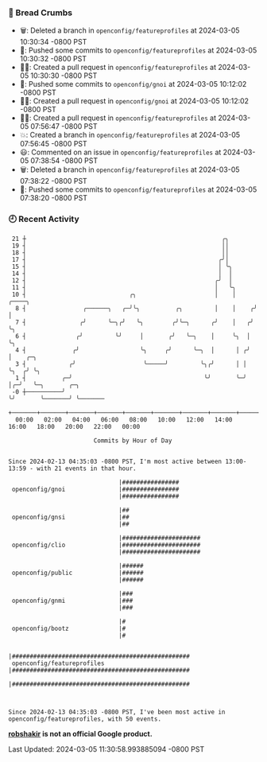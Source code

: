 ### 🍞 Bread Crumbs

 * 🗑: Deleted a branch in `openconfig/featureprofiles` at 2024-03-05 10:30:34 -0800 PST
 * 🚢: Pushed some commits to `openconfig/featureprofiles` at 2024-03-05 10:30:32 -0800 PST
 * ✍🏼: Created a pull request in `openconfig/featureprofiles` at 2024-03-05 10:30:30 -0800 PST
 * 🚢: Pushed some commits to `openconfig/gnoi` at 2024-03-05 10:12:02 -0800 PST
 * ✍🏼: Created a pull request in `openconfig/gnoi` at 2024-03-05 10:12:02 -0800 PST
 * ✍🏼: Created a pull request in `openconfig/featureprofiles` at 2024-03-05 07:56:47 -0800 PST
 * 💥: Created a branch in `openconfig/featureprofiles` at 2024-03-05 07:56:45 -0800 PST
 * 😃: Commented on an issue in `openconfig/featureprofiles` at 2024-03-05 07:38:54 -0800 PST
 * 🗑: Deleted a branch in `openconfig/featureprofiles` at 2024-03-05 07:38:22 -0800 PST
 * 🚢: Pushed some commits to `openconfig/featureprofiles` at 2024-03-05 07:38:20 -0800 PST

### 🕘 Recent Activity
```
 21 ┼                                                       ╭╮
 19 ┤                                                       ││
 18 ┤                                                       ││
 17 ┤                                                      ╭╯│
 15 ┤                                                      │ ╰╮
 14 ┤                                                      │  │
 12 ┤                                                     ╭╯  │
 11 ┤                                                     │   ╰╮
 10 ┤                             ╭╮                      │    │     ╭────╮
  8 ┤                ╭──────╮   ╭─╯╰╮          ╭╮         │    │    ╭╯    │
  7 ┤               ╭╯      ╰─╮╭╯   ╰╮        ╭╯╰─╮      ╭╯    │   ╭╯     ╰╮
  6 ┤              ╭╯         ╰╯     │       ╭╯   ╰─╮    │     ╰╮  │       ╰╮
  4 ┤             ╭╯                 ╰╮     ╭╯      ╰─╮  │      │ ╭╯        │    ╭─╮
  3 ┤            ╭╯                   ╰─────╯         ╰╮╭╯      │ │         ╰╮  ╭╯ ╰╮
  1 ┤          ╭─╯                                     ╰╯       ╰─╯          │╭─╯   ╰─╮       ╭─╮
 -0 ┼──────────╯                                                             ╰╯       ╰───────╯ ╰───────
    +───────+───────+───────+───────+───────+───────+───────+───────+───────+───────+───────+───────+────
  00:00   02:00   04:00   06:00   08:00   10:00   12:00   14:00   16:00   18:00   20:00   22:00   00:00   

						Commits by Hour of Day


Since 2024-02-13 04:35:03 -0800 PST, I'm most active between 13:00-13:59 - with 21 events in that hour.

```



```
                               |################
 openconfig/gnoi               |################
                               |################

                               |##
 openconfig/gnsi               |##
                               |##

                               |######################
 openconfig/clio               |######################
                               |######################

                               |######
 openconfig/public             |######
                               |######

                               |###
 openconfig/gnmi               |###
                               |###

                               |#
 openconfig/bootz              |#
                               |#

                               |##################################################
 openconfig/featureprofiles    |##################################################
                               |##################################################



Since 2024-02-13 04:35:03 -0800 PST, I've been most active in openconfig/featureprofiles, with 50 events.

```
**[robshakir](mailto:robjs@google.com) is not an official Google product.**  


Last Updated: 2024-03-05 11:30:58.993885094 -0800 PST
